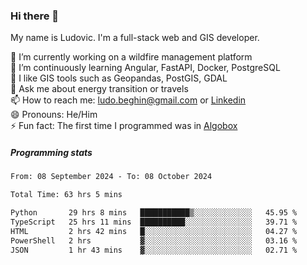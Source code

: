 ### Hi there 👋

My name is Ludovic. I'm a full-stack web and GIS developer.

 🔭 I’m currently working on a wildfire management platform<br/>
 🌱 I’m continuously learning Angular, FastAPI, Docker, PostgreSQL<br/>
 👯 I like GIS tools such as Geopandas, PostGIS, GDAL<br/>
 💬 Ask me about energy transition or travels<br/>
 📫 How to reach me: ludo.beghin@gmail.com or [Linkedin](https://www.linkedin.com/in/ludovic-beghin/)<br/>
 😄 Pronouns: He/Him<br/>
 ⚡ Fun fact: The first time I programmed was in [Algobox](https://fr.wikipedia.org/wiki/Algobox)<br/>

##### Programming stats
<!--START_SECTION:waka-->

```txt
From: 08 September 2024 - To: 08 October 2024

Total Time: 63 hrs 5 mins

Python       29 hrs 8 mins   ███████████▒░░░░░░░░░░░░░   45.95 %
TypeScript   25 hrs 11 mins  ██████████░░░░░░░░░░░░░░░   39.71 %
HTML         2 hrs 42 mins   █░░░░░░░░░░░░░░░░░░░░░░░░   04.27 %
PowerShell   2 hrs           ▓░░░░░░░░░░░░░░░░░░░░░░░░   03.16 %
JSON         1 hr 43 mins    ▓░░░░░░░░░░░░░░░░░░░░░░░░   02.71 %
```

<!--END_SECTION:waka-->

